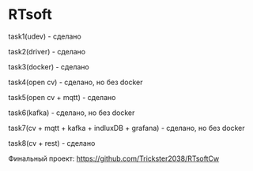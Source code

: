 # RTsoft

task1(udev) - сделано

task2(driver) - сделано

task3(docker) - сделано

task4(open cv) - сделано, но без docker

task5(open cv + mqtt) - сделано

task6(kafka) - сделано, но без docker

task7(cv + mqtt + kafka + indluxDB + grafana) - сделано, но без docker 

task8(cv + rest) - сделано

Финальный проект: https://github.com/Trickster2038/RTsoftCw

